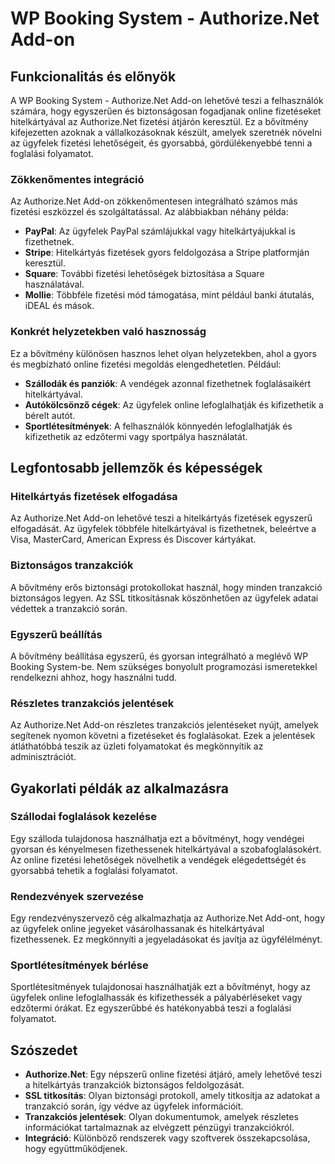# WP Booking System - Authorize.Net Add-on

## Funkcionalitás és előnyök

A WP Booking System - Authorize.Net Add-on lehetővé teszi a felhasználók számára, hogy egyszerűen és biztonságosan fogadjanak online fizetéseket hitelkártyával az Authorize.Net fizetési átjárón keresztül. Ez a bővítmény kifejezetten azoknak a vállalkozásoknak készült, amelyek szeretnék növelni az ügyfelek fizetési lehetőségeit, és gyorsabbá, gördülékenyebbé tenni a foglalási folyamatot.

### Zökkenőmentes integráció

Az Authorize.Net Add-on zökkenőmentesen integrálható számos más fizetési eszközzel és szolgáltatással. Az alábbiakban néhány példa:

- **PayPal**: Az ügyfelek PayPal számlájukkal vagy hitelkártyájukkal is fizethetnek.
- **Stripe**: Hitelkártyás fizetések gyors feldolgozása a Stripe platformján keresztül.
- **Square**: További fizetési lehetőségek biztosítása a Square használatával.
- **Mollie**: Többféle fizetési mód támogatása, mint például banki átutalás, iDEAL és mások.

### Konkrét helyzetekben való hasznosság

Ez a bővítmény különösen hasznos lehet olyan helyzetekben, ahol a gyors és megbízható online fizetési megoldás elengedhetetlen. Például:

- **Szállodák és panziók**: A vendégek azonnal fizethetnek foglalásaikért hitelkártyával.
- **Autókölcsönző cégek**: Az ügyfelek online lefoglalhatják és kifizethetik a bérelt autót.
- **Sportlétesítmények**: A felhasználók könnyedén lefoglalhatják és kifizethetik az edzőtermi vagy sportpálya használatát.

## Legfontosabb jellemzők és képességek

### Hitelkártyás fizetések elfogadása

Az Authorize.Net Add-on lehetővé teszi a hitelkártyás fizetések egyszerű elfogadását. Az ügyfelek többféle hitelkártyával is fizethetnek, beleértve a Visa, MasterCard, American Express és Discover kártyákat.

### Biztonságos tranzakciók

A bővítmény erős biztonsági protokollokat használ, hogy minden tranzakció biztonságos legyen. Az SSL titkosításnak köszönhetően az ügyfelek adatai védettek a tranzakció során.

### Egyszerű beállítás

A bővítmény beállítása egyszerű, és gyorsan integrálható a meglévő WP Booking System-be. Nem szükséges bonyolult programozási ismeretekkel rendelkezni ahhoz, hogy használni tudd.

### Részletes tranzakciós jelentések

Az Authorize.Net Add-on részletes tranzakciós jelentéseket nyújt, amelyek segítenek nyomon követni a fizetéseket és foglalásokat. Ezek a jelentések átláthatóbbá teszik az üzleti folyamatokat és megkönnyítik az adminisztrációt.

## Gyakorlati példák az alkalmazásra

### Szállodai foglalások kezelése

Egy szálloda tulajdonosa használhatja ezt a bővítményt, hogy vendégei gyorsan és kényelmesen fizethessenek hitelkártyával a szobafoglalásokért. Az online fizetési lehetőségek növelhetik a vendégek elégedettségét és gyorsabbá tehetik a foglalási folyamatot.

### Rendezvények szervezése

Egy rendezvényszervező cég alkalmazhatja az Authorize.Net Add-ont, hogy az ügyfelek online jegyeket vásárolhassanak és hitelkártyával fizethessenek. Ez megkönnyíti a jegyeladásokat és javítja az ügyfélélményt.

### Sportlétesítmények bérlése

Sportlétesítmények tulajdonosai használhatják ezt a bővítményt, hogy az ügyfelek online lefoglalhassák és kifizethessék a pályabérléseket vagy edzőtermi órákat. Ez egyszerűbbé és hatékonyabbá teszi a foglalási folyamatot.

## Szószedet

- **Authorize.Net**: Egy népszerű online fizetési átjáró, amely lehetővé teszi a hitelkártyás tranzakciók biztonságos feldolgozását.
- **SSL titkosítás**: Olyan biztonsági protokoll, amely titkosítja az adatokat a tranzakció során, így védve az ügyfelek információit.
- **Tranzakciós jelentések**: Olyan dokumentumok, amelyek részletes információkat tartalmaznak az elvégzett pénzügyi tranzakciókról.
- **Integráció**: Különböző rendszerek vagy szoftverek összekapcsolása, hogy együttműködjenek.